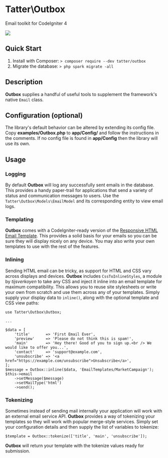 # Tatter\Outbox
Email toolkit for CodeIgniter 4

[![](https://github.com/tattersoftware/codeigniter4-outbox/workflows/PHP%20Unit%20Tests/badge.svg)](https://github.com/tattersoftware/codeigniter4-outbox/actions?query=workflow%3A%22PHP+Unit+Tests)

## Quick Start

1. Install with Composer: `> composer require --dev tatter/outbox`
2. Migrate the database: `> php spark migrate -all`

## Description

**Outbox** supplies a handful of useful tools to supplement the framework's native `Email`
class.

## Configuration (optional)

The library's default behavior can be altered by extending its config file. Copy
**examples/Outbox.php** to **app/Config/** and follow the instructions
in the comments. If no config file is found in **app/Config** then the library will use its own.

## Usage

### Logging

By default **Outbox** will log any successfully sent emails in the database. This provides
a handy paper-trail for applications that send a variety of status and communication
messages to users. Use the `Tatter\Outbox\Models\EmailModel` and its corresponding entity
to view email logs.

### Templating

**Outbox** comes with a CodeIgniter-ready version of the
[Responsive HTML Email Template](https://github.com/leemunroe/responsive-html-email-template).
This provides a solid basis for your emails so you can be sure they will display nicely on
any device. You may also write your own templates to use with the rest of the features.

### Inlining

Sending HTML email can be tricky, as support for HTML and CSS vary across displays and devices.
**Outbox** includes `CssToInlineStyles`, a module by *tijsverkoyen* to take any CSS and
inject it inline into an email template for maximum compatibility. This allows you to reuse
site stylesheets or write your own from scratch and use them across any of your templates.
Simply supply your display data to `inline()`, along with the optional template and CSS view
paths:
```
use Tatter\Outbox\Outbox;

...

$data = [
	'title'       => 'First Email Ever',
	'preview'     => 'Please do not think this is spam!',
	'main'        => 'Hey there! Good of you to sign up.<br /> We would like to offer you...',
	'contact'     => 'support@example.com',
	'unsubscribe' => '<a href="https://example.com/unsubscribe">Unsubscribe</a>',	
];
$message = Outbox::inline($data, 'EmailTemplates/MarketCampaign');
$this->email
	->setMessage($message)
	->setMailType('html')
	->send();
```

### Tokenizing

Sometimes instead of sending mail internally your application will work with an external
email service API. **Outbox** provides a way of tokenizing your templates so they will work
with popular merge-style services. Simply set your configuration details and then supply the
list of variables to tokenize:

	$template = Outbox::tokenize(['title', 'main', 'unsubscribe']);

**Outbox** will return your template with the tokenize values ready for submission.
